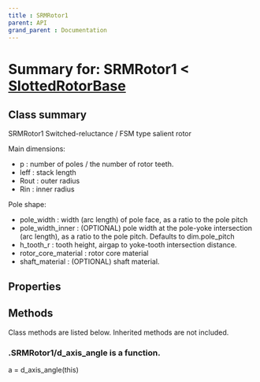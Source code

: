 ```yaml
---
title : SRMRotor1
parent: API
grand_parent : Documentation
---
```

# Summary for: **SRMRotor1**  < [SlottedRotorBase](SlottedRotorBase.html)

## Class summary

SRMRotor1 Switched-reluctance / FSM type salient rotor

Main dimensions:
* p : number of poles / the number of rotor teeth.
* leff : stack length
* Rout : outer radius
* Rin : inner radius

Pole shape:
* pole_width : width (arc length) of pole face, as a ratio to the
pole pitch
* pole_width_inner : (OPTIONAL) pole width at the pole-yoke
intersection (arc length), as a ratio to the pole pitch. Defaults
to dim.pole_pitch
* h_tooth_r : tooth height, airgap to yoke-tooth intersection
distance.
* rotor_core_material : rotor core material
* shaft_material : (OPTIONAL) shaft material.

## Properties


## Methods

Class methods are listed below. Inherited methods are not included.

### .SRMRotor1/**d_axis_angle** is a function.
a = d_axis_angle(this)


